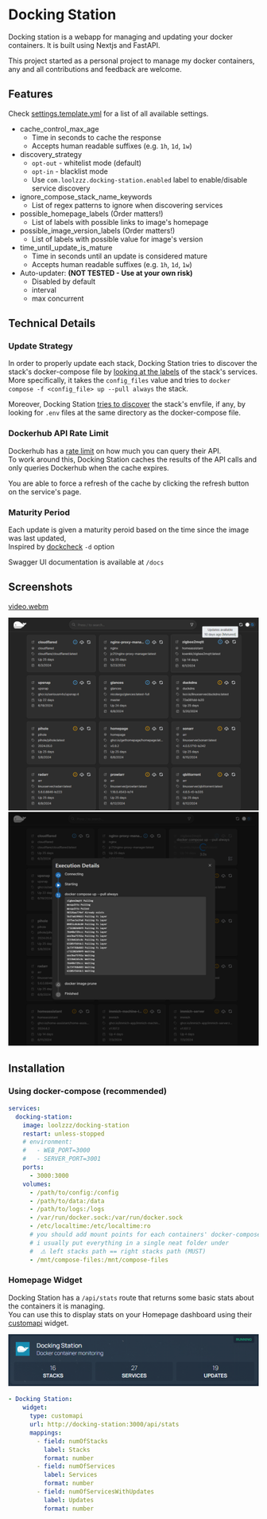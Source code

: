 # Docking Station

Docking station is a webapp for managing and updating your docker containers. It is built using Nextjs and FastAPI.

This project started as a personal project to manage my docker containers, any and all contributions and feedback are welcome.

## Features

Check [settings.template.yml](./settings.template.yml) for a list of all available settings.

- cache_control_max_age
  - Time in seconds to cache the response
  - Accepts human readable suffixes (e.g. `1h`, `1d`, `1w`)
- discovery_strategy
  - `opt-out` - whitelist mode (default)
  - `opt-in` - blacklist mode
  - Use `com.loolzzz.docking-station.enabled` label to enable/disable service discovery
- ignore_compose_stack_name_keywords
  - List of regex patterns to ignore when discovering services
- possible_homepage_labels (Order matters!)
  - List of labels with possible links to image's homepage
- possible_image_version_labels (Order matters!)
  - List of labels with possible value for image's version
- time_until_update_is_mature
  - Time in seconds until an update is considered mature
  - Accepts human readable suffixes (e.g. `1h`, `1d`, `1w`)
- Auto-updater: **(NOT TESTED - Use at your own risk)**
  - Disabled by default
  - interval
  - max concurrent

## Technical Details

### Update Strategy

In order to properly update each stack, Docking Station tries to discover the stack's docker-compose file by [looking at the labels](./docking-station-app/src/app/api/services/docker.py#L331) of the stack's services.  
More specifically, it takes the `config_files` value and tries to `docker compose -f <config_file> up --pull always` the stack.

Moreover, Docking Station [tries to discover](./docking-station-app/src/app/api/services/docker.py#L333) the stack's envfile, if any, by looking for `.env` files at the same directory as the docker-compose file.

### Dockerhub API Rate Limit

Dockerhub has a [rate limit](https://docs.docker.com/docker-hub/download-rate-limit/) on how much you can query their API.  
To work around this, Docking Station caches the results of the API calls and only queries Dockerhub when the cache expires.

You are able to force a refresh of the cache by clicking the refresh button on the service's page.

### Maturity Period

Each update is given a maturity peroid based on the time since the image was last updated,  
Inspired by [dockcheck](https://github.com/mag37/dockcheck) `-d` option

Swagger UI documentation is available at `/docs`

## Screenshots

[video.webm](https://github.com/user-attachments/assets/589b6b21-bfd9-4666-bb13-f1bb25431fe2)

![screenshot_1](./docs/images/screenshot_1.png)
![screenshot_2](./docs/images/screenshot_2.png)

## Installation

### Using docker-compose (recommended)

```yaml
services:
  docking-station:
    image: loolzzz/docking-station
    restart: unless-stopped
    # environment:
    #   - WEB_PORT=3000
    #   - SERVER_PORT=3001
    ports:
      - 3000:3000
    volumes:
      - /path/to/config:/config
      - /path/to/data:/data
      - /path/to/logs:/logs
      - /var/run/docker.sock:/var/run/docker.sock
      - /etc/localtime:/etc/localtime:ro
      # you should add mount points for each containers' docker-compose file you intend on update using this tool
      # i usually put everything in a single neat folder under
      #  ⚠️ left stacks path == right stacks path (MUST)
      - /mnt/compose-files:/mnt/compose-files
```

### Homepage Widget

Docking Station has a `/api/stats` route that returns some basic stats about the containers it is managing.  
You can use this to display stats on your Homepage dashboard using their [customapi](https://gethomepage.dev/latest/widgets/services/customapi/) widget.

![homepage_widget](./docs/images/homepage_widget.png)

```yaml
- Docking Station:
    widget:
      type: customapi
      url: http://docking-station:3000/api/stats
      mappings:
        - field: numOfStacks
          label: Stacks
          format: number
        - field: numOfServices
          label: Services
          format: number
        - field: numOfServicesWithUpdates
          label: Updates
          format: number
```
